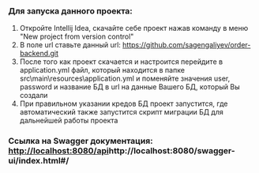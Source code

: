 ### Для запуска данного проекта: 

1) Откройте Intellij Idea, скачайте себе проект нажав команду в меню "New project from version control"
2) В поле url ставьте данный url: https://github.com/sagengaliyev/order-backend.git
3) После того как проект скачается и настроится перейдите в application.yml файл, который находится в папке src\main\resources\application.yml и поменяйте значения user, password и название БД в url на данные Вашего БД, который Вы создали
4) При правильном указании кредов БД проект запустится, где автоматический также запустится скрипт миграции БД для дальнейшей работы проекта

### Ссылка на Swagger документация: [http://localhost:8080/api](http://localhost:8080/swagger-ui/index.html#/)http://localhost:8080/swagger-ui/index.html#/
